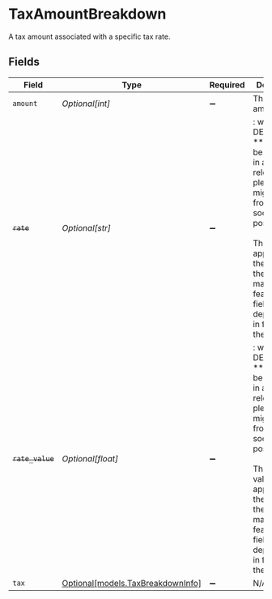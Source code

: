 # TaxAmountBreakdown

A tax amount associated with a specific tax rate.


## Fields

| Field                                                                                                                                                                                                                                                      | Type                                                                                                                                                                                                                                                       | Required                                                                                                                                                                                                                                                   | Description                                                                                                                                                                                                                                                |
| ---------------------------------------------------------------------------------------------------------------------------------------------------------------------------------------------------------------------------------------------------------- | ---------------------------------------------------------------------------------------------------------------------------------------------------------------------------------------------------------------------------------------------------------- | ---------------------------------------------------------------------------------------------------------------------------------------------------------------------------------------------------------------------------------------------------------- | ---------------------------------------------------------------------------------------------------------------------------------------------------------------------------------------------------------------------------------------------------------- |
| `amount`                                                                                                                                                                                                                                                   | *Optional[int]*                                                                                                                                                                                                                                            | :heavy_minus_sign:                                                                                                                                                                                                                                         | The tax amount.                                                                                                                                                                                                                                            |
| ~~`rate`~~                                                                                                                                                                                                                                                 | *Optional[str]*                                                                                                                                                                                                                                            | :heavy_minus_sign:                                                                                                                                                                                                                                         | : warning: ** DEPRECATED **: This will be removed in a future release, please migrate away from it as soon as possible.<br/><br/>The tax rate applied. With the release of the tax manager feature this field is being deprecated in favor of the tax field. |
| ~~`rate_value`~~                                                                                                                                                                                                                                           | *Optional[float]*                                                                                                                                                                                                                                          | :heavy_minus_sign:                                                                                                                                                                                                                                         | : warning: ** DEPRECATED **: This will be removed in a future release, please migrate away from it as soon as possible.<br/><br/>The tax rate value applied. With the release of the tax manager feature this field is being deprecated in favor of the tax field. |
| `tax`                                                                                                                                                                                                                                                      | [Optional[models.TaxBreakdownInfo]](../models/taxbreakdowninfo.md)                                                                                                                                                                                         | :heavy_minus_sign:                                                                                                                                                                                                                                         | N/A                                                                                                                                                                                                                                                        |